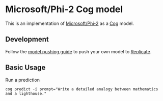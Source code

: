 # Microsoft/Phi-2 Cog model

This is an implementation of [Microsoft/Phi-2](https://huggingface.co/microsoft/phi-2) as a [Cog](https://github.com/replicate/cog) model.

## Development

Follow the [model pushing guide](https://replicate.com/docs/guides/push-a-model) to push your own model to [Replicate](https://replicate.com).

## Basic Usage

Run a prediction

    cog predict -i prompt="Write a detailed analogy between mathematics and a lighthouse."
